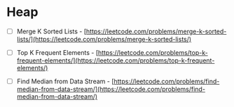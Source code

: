 # Heap

* [ ] Merge K Sorted Lists - [https://leetcode.com/problems/merge-k-sorted-lists/](https://leetcode.com/problems/merge-k-sorted-lists/)
* [ ] Top K Frequent Elements - [https://leetcode.com/problems/top-k-frequent-elements/](https://leetcode.com/problems/top-k-frequent-elements/)
* [ ] Find Median from Data Stream - [https://leetcode.com/problems/find-median-from-data-stream/](https://leetcode.com/problems/find-median-from-data-stream/)

